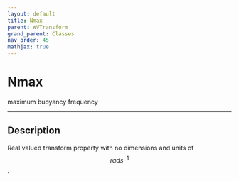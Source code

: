 ```yaml
---
layout: default
title: Nmax
parent: WVTransform
grand_parent: Classes
nav_order: 45
mathjax: true
---
```


#  Nmax

maximum buoyancy frequency


---

## Description
Real valued transform property with no dimensions and units of $$rad s^{-1}$$.

